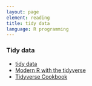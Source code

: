 ```yaml
---
layout: page
element: reading
title: tidy data 
language: R programming
---
```


### Tidy data

- [tidy data](https://www.google.com/url?sa=t&rct=j&q=&esrc=s&source=web&cd=1&ved=2ahUKEwi5nZjCw9HiAhWEYVAKHS5fATEQFjAAegQIAxAC&url=https%3A%2F%2Fwww.jstatsoft.org%2Farticle%2Fview%2Fv059i10%2Fv59i10.pdf&usg=AOvVaw2vJ6CHw9RT8m_noVUfoeP6)
- [Modern R with the tidyverse](https://b-rodrigues.github.io/modern_R/)
- [Tidyverse Cookbook](https://bookdown.org/Tazinho/Tidyverse-Cookbook/)
